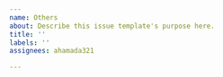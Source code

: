 ```yaml
---
name: Others
about: Describe this issue template's purpose here.
title: ''
labels: ''
assignees: ahamada321

---
```



